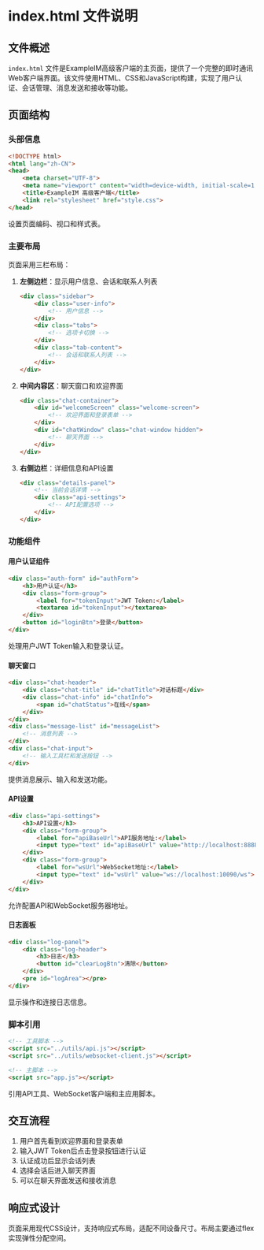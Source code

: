 # index.html 文件说明

## 文件概述

`index.html` 文件是ExampleIM高级客户端的主页面，提供了一个完整的即时通讯Web客户端界面。该文件使用HTML、CSS和JavaScript构建，实现了用户认证、会话管理、消息发送和接收等功能。

## 页面结构

### 头部信息

```html
<!DOCTYPE html>
<html lang="zh-CN">
<head>
    <meta charset="UTF-8">
    <meta name="viewport" content="width=device-width, initial-scale=1.0">
    <title>ExampleIM 高级客户端</title>
    <link rel="stylesheet" href="style.css">
</head>
```

设置页面编码、视口和样式表。

### 主要布局

页面采用三栏布局：

1. **左侧边栏**：显示用户信息、会话和联系人列表
   ```html
   <div class="sidebar">
       <div class="user-info">
           <!-- 用户信息 -->
       </div>
       <div class="tabs">
           <!-- 选项卡切换 -->
       </div>
       <div class="tab-content">
           <!-- 会话和联系人列表 -->
       </div>
   </div>
   ```

2. **中间内容区**：聊天窗口和欢迎界面
   ```html
   <div class="chat-container">
       <div id="welcomeScreen" class="welcome-screen">
           <!-- 欢迎界面和登录表单 -->
       </div>
       <div id="chatWindow" class="chat-window hidden">
           <!-- 聊天界面 -->
       </div>
   </div>
   ```

3. **右侧边栏**：详细信息和API设置
   ```html
   <div class="details-panel">
       <!-- 当前会话详情 -->
       <div class="api-settings">
           <!-- API配置选项 -->
       </div>
   </div>
   ```

### 功能组件

#### 用户认证组件

```html
<div class="auth-form" id="authForm">
    <h3>用户认证</h3>
    <div class="form-group">
        <label for="tokenInput">JWT Token:</label>
        <textarea id="tokenInput"></textarea>
    </div>
    <button id="loginBtn">登录</button>
</div>
```

处理用户JWT Token输入和登录认证。

#### 聊天窗口

```html
<div class="chat-header">
    <div class="chat-title" id="chatTitle">对话标题</div>
    <div class="chat-info" id="chatInfo">
        <span id="chatStatus">在线</span>
    </div>
</div>
<div class="message-list" id="messageList">
    <!-- 消息列表 -->
</div>
<div class="chat-input">
    <!-- 输入工具栏和发送按钮 -->
</div>
```

提供消息展示、输入和发送功能。

#### API设置

```html
<div class="api-settings">
    <h3>API设置</h3>
    <div class="form-group">
        <label for="apiBaseUrl">API服务地址:</label>
        <input type="text" id="apiBaseUrl" value="http://localhost:8888">
    </div>
    <div class="form-group">
        <label for="wsUrl">WebSocket地址:</label>
        <input type="text" id="wsUrl" value="ws://localhost:10090/ws">
    </div>
</div>
```

允许配置API和WebSocket服务器地址。

#### 日志面板

```html
<div class="log-panel">
    <div class="log-header">
        <h3>日志</h3>
        <button id="clearLogBtn">清除</button>
    </div>
    <pre id="logArea"></pre>
</div>
```

显示操作和连接日志信息。

### 脚本引用

```html
<!-- 工具脚本 -->
<script src="../utils/api.js"></script>
<script src="../utils/websocket-client.js"></script>

<!-- 主脚本 -->
<script src="app.js"></script>
```

引用API工具、WebSocket客户端和主应用脚本。

## 交互流程

1. 用户首先看到欢迎界面和登录表单
2. 输入JWT Token后点击登录按钮进行认证
3. 认证成功后显示会话列表
4. 选择会话后进入聊天界面
5. 可以在聊天界面发送和接收消息

## 响应式设计

页面采用现代CSS设计，支持响应式布局，适配不同设备尺寸。布局主要通过flex实现弹性分配空间。